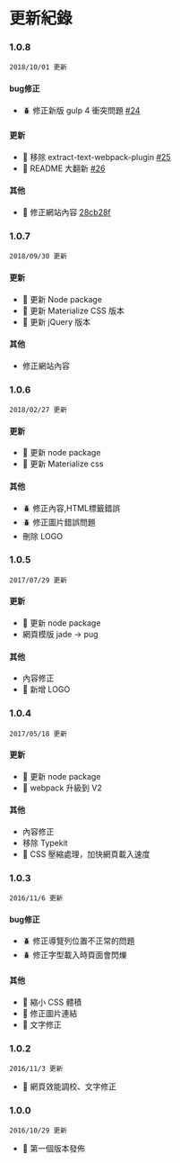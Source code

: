 # 更新紀錄

### 1.0.8

`2018/10/01 更新`
#### bug修正

* :beetle: 修正新版 gulp 4 衝突問題 [#24](https://github.com/crazycat836/TKUB212Doc/issues/24)

#### 更新
* :star2: 移除 extract-text-webpack-plugin [#25](https://github.com/crazycat836/TKUB212Doc/issues/25)
* :star2: README 大翻新 [#26](https://github.com/crazycat836/TKUB212Doc/issues/26)

#### 其他
* :star2: 修正網站內容 [28cb28f](https://github.com/crazycat836/TKUB212Doc/commit/28cb28f69fdbc76d898b710f202216fec236038c)

### 1.0.7

`2018/09/30 更新`

#### 更新
* :star2: 更新 Node package
* :star2: 更新 Materialize CSS 版本
* :star2: 更新 jQuery 版本

#### 其他
* 修正網站內容

### 1.0.6

`2018/02/27 更新`

#### 更新
* :star2: 更新 node package
* :star2: 更新 Materialize css

#### 其他
* :beetle: 修正內容,HTML標籤錯誤
* :beetle: 修正圖片錯誤問題
* 刪除 LOGO

### 1.0.5

`2017/07/29 更新`

#### 更新
* :star2: 更新 node package
* 網頁模版 jade -> pug

#### 其他
* 內容修正
* :star2: 新增 LOGO

### 1.0.4
`2017/05/18 更新`

#### 更新
* :star2: 更新 node package
* :star2: webpack 升級到 V2

#### 其他
* 內容修正
* 移除 Typekit
* :star2: CSS 壓縮處理，加快網頁載入速度

### 1.0.3

`2016/11/6 更新`

#### bug修正
* :beetle: 修正導覽列位置不正常的問題
* :beetle: 修正字型載入時頁面會閃爍

#### 其他
* :star2: 縮小 CSS 體積
* :star2: 修正圖片連結
* :star2: 文字修正

### 1.0.2
`2016/11/3 更新`

* :star2: 網頁效能調校、文字修正

### 1.0.0

`2016/10/29 更新`

* :gem: 第一個版本發佈